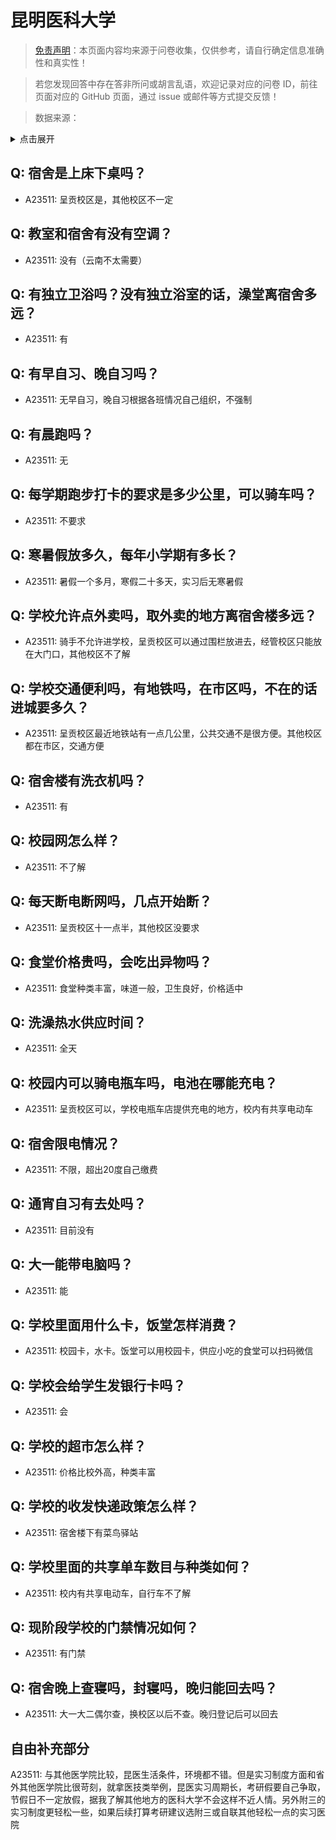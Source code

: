 # 昆明医科大学

> [免责声明](https://colleges.chat/#_3)：本页面内容均来源于问卷收集，仅供参考，请自行确定信息准确性和真实性！

> 若您发现回答中存在答非所问或胡言乱语，欢迎记录对应的问卷 ID，前往页面对应的 GitHub 页面，通过 issue 或邮件等方式提交反馈！

> 数据来源：

<details><summary>点击展开</summary>
<ul>
<li>A23511: 匿名 (2024 年 06 月)</li>
</ul>
</details>

## Q: 宿舍是上床下桌吗？

- A23511: 呈贡校区是，其他校区不一定

## Q: 教室和宿舍有没有空调？

- A23511: 没有（云南不太需要）

## Q: 有独立卫浴吗？没有独立浴室的话，澡堂离宿舍多远？

- A23511: 有

## Q: 有早自习、晚自习吗？

- A23511: 无早自习，晚自习根据各班情况自己组织，不强制

## Q: 有晨跑吗？

- A23511: 无

## Q: 每学期跑步打卡的要求是多少公里，可以骑车吗？

- A23511: 不要求

## Q: 寒暑假放多久，每年小学期有多长？

- A23511: 暑假一个多月，寒假二十多天，实习后无寒暑假

## Q: 学校允许点外卖吗，取外卖的地方离宿舍楼多远？

- A23511: 骑手不允许进学校，呈贡校区可以通过围栏放进去，经管校区只能放在大门口，其他校区不了解

## Q: 学校交通便利吗，有地铁吗，在市区吗，不在的话进城要多久？

- A23511: 呈贡校区最近地铁站有一点几公里，公共交通不是很方便。其他校区都在市区，交通方便

## Q: 宿舍楼有洗衣机吗？

- A23511: 有

## Q: 校园网怎么样？

- A23511: 不了解

## Q: 每天断电断网吗，几点开始断？

- A23511: 呈贡校区十一点半，其他校区没要求

## Q: 食堂价格贵吗，会吃出异物吗？

- A23511: 食堂种类丰富，味道一般，卫生良好，价格适中

## Q: 洗澡热水供应时间？

- A23511: 全天

## Q: 校园内可以骑电瓶车吗，电池在哪能充电？

- A23511: 呈贡校区可以，学校电瓶车店提供充电的地方，校内有共享电动车

## Q: 宿舍限电情况？

- A23511: 不限，超出20度自己缴费

## Q: 通宵自习有去处吗？

- A23511: 目前没有

## Q: 大一能带电脑吗？

- A23511: 能

## Q: 学校里面用什么卡，饭堂怎样消费？

- A23511: 校园卡，水卡。饭堂可以用校园卡，供应小吃的食堂可以扫码微信

## Q: 学校会给学生发银行卡吗？

- A23511: 会

## Q: 学校的超市怎么样？

- A23511: 价格比校外高，种类丰富

## Q: 学校的收发快递政策怎么样？

- A23511: 宿舍楼下有菜鸟驿站

## Q: 学校里面的共享单车数目与种类如何？

- A23511: 校内有共享电动车，自行车不了解

## Q: 现阶段学校的门禁情况如何？

- A23511: 有门禁

## Q: 宿舍晚上查寝吗，封寝吗，晚归能回去吗？

- A23511: 大一大二偶尔查，换校区以后不查。晚归登记后可以回去

## 自由补充部分

A23511: 与其他医学院比较，昆医生活条件，环境都不错。但是实习制度方面和省外其他医学院比很苛刻，就拿医技类举例，昆医实习周期长，考研假要自己争取，节假日不一定放假，据我了解其他地方的医科大学不会这样不近人情。另外附三的实习制度更轻松一些，如果后续打算考研建议选附三或自联其他轻松一点的实习医院